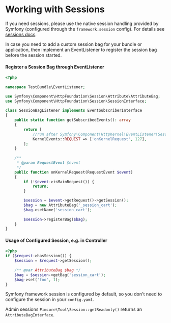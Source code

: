 # Working with Sessions

If you need sessions, please use the native session handling provided by Symfony (configured through the `framework.session` config). 
For details see [sessions docs](https://symfony.com/doc/5.2/components/http_foundation/sessions.html). 

In case  you need to add a custom session bag for your bundle or application, then implement an EventListener to register the session bag before the session started.

#### Register a Session Bag through EventListener
```php
<?php
 
namespace TestBundle\EventListener;

use Symfony\Component\HttpFoundation\Session\Attribute\AttributeBag;
use Symfony\Component\HttpFoundation\Session\SessionInterface;
 
class SessionBagListener implements EventSubscriberInterface
{
    public static function getSubscribedEvents(): array
    {
        return [
            //run after Symfony\Component\HttpKernel\EventListener\SessionListener
            KernelEvents::REQUEST => ['onKernelRequest', 127],
        ];
    }
    
    /**
     * @param RequestEvent $event
     */
    public function onKernelRequest(RequestEvent $event)
    {
        if (!$event->isMainRequest()) {
            return;
        }

        $session = $event->getRequest()->getSession();
        $bag = new AttributeBag('_session_cart');
        $bag->setName('session_cart');
 
        $session->registerBag($bag);
    }
}
```

#### Usage of Configured Session, e.g. in Controller
```php
<?php
if ($request->hasSession()) {
    $session = $request->getSession();
     
    /** @var AttributeBag $bag */
    $bag = $session->getBag('session_cart');
    $bag->set('foo', 1);
}
```

Symfony framework session is configured by default, so you don't need to configure the session in your `config.yaml`.


Admin sessions `Pimcore\Tool\Session::getReadonly()` returns an `AttributeBagInterface`. 

